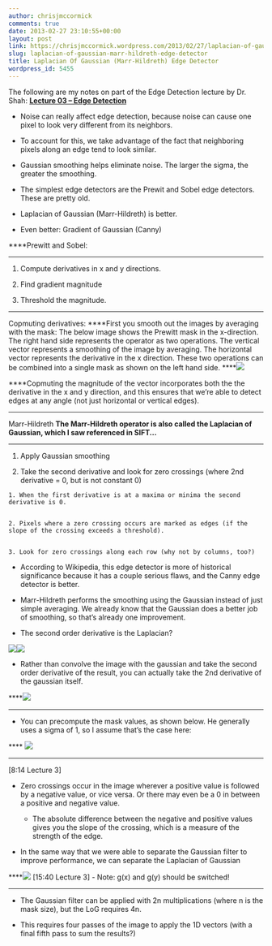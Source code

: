 ```yaml
---
author: chrisjmccormick
comments: true
date: 2013-02-27 23:10:55+00:00
layout: post
link: https://chrisjmccormick.wordpress.com/2013/02/27/laplacian-of-gaussian-marr-hildreth-edge-detector/
slug: laplacian-of-gaussian-marr-hildreth-edge-detector
title: Laplacian Of Gaussian (Marr-Hildreth) Edge Detector
wordpress_id: 5455
---
```


The following are my notes on part of the Edge Detection lecture by Dr. Shah: **[Lecture 03 – Edge Detection](http://www.youtube.com/watch?v=lC-IrZsdTrw)**



	
  * Noise can really affect edge detection, because noise can cause one pixel to look very different from its neighbors.

	
  * To account for this, we take advantage of the fact that neighboring pixels along an edge tend to look similar.

	
  * Gaussian smoothing helps eliminate noise. The larger the sigma, the greater the smoothing.

	
  * The simplest edge detectors are the Prewit and Sobel edge detectors. These are pretty old.

	
  * Laplacian of Gaussian (Marr-Hildreth) is better.

	
  * Even better: Gradient of Gaussian (Canny)


****Prewitt and Sobel:
****



	
  1. Compute derivatives in x and y directions.

	
  2. Find gradient magnitude

	
  3. Threshold the magnitude.


****
Copmuting derivatives:
****First you smooth out the images by averaging with the mask:
The below image shows the Prewitt mask in the x-direction. The right hand side represents the operator as two operations. The vertical vector represents a smoothing of the image by averaging. The horizontal vector represents the derivative in the x direction. These two operations can be combined into a single mask as shown on the left hand side.
****![](https://lh4.googleusercontent.com/zIQWgTwtVpUjL4cZ0k01BWO7s-DF7sLXu-zGtGdf3RZtb5vNAhLV--8CUAlcUOrfHb1UWv6AMvKjwP7puhHdPuc8LFKmMZ6pB7w2DPNjKvwGyYdauzNHg1qw)

****Copmuting the magnitude of the vector incorporates both the the derivative in the x and y direction, and this ensures that we’re able to detect edges at any angle (not just horizontal or vertical edges).
****
Marr-Hildreth
****The Marr-Hildreth operator is also called the Laplacian of Gaussian, which I saw referenced in SIFT...****
****



	
  1. Apply Gaussian smoothing

	
  2. Take the second derivative and look for zero crossings (where 2nd derivative = 0, but is not constant 0)

	
    1. When the first derivative is at a maxima or minima the second derivative is 0.

	
    2. Pixels where a zero crossing occurs are marked as edges (if the slope of the crossing exceeds a threshold).

	
    3. Look for zero crossings along each row (why not by columns, too?)






	
  * According to Wikipedia, this edge detector is more of historical significance because it has a couple serious flaws, and the Canny edge detector is better.

	
  * Marr-Hildreth performs the smoothing using the Gaussian instead of just simple averaging. We already know that the Gaussian does a better job of smoothing, so that’s already one improvement.

	
  * The second order derivative is the Laplacian?




![](https://lh5.googleusercontent.com/QdrfeTHuZKvVwDXz5dow2rxrqz52LY09oAXEK5SRxeY4py3wnqG_iSzi5MryitBKWzuOWcfIh-Ikulx7lWO5nxQ57FvLubOtM4FZPuiBiRZmHVFtAYwcn-H7)![](https://lh6.googleusercontent.com/Fz6bUYWUjRveTofgVZCq1BkmFwauNL6boifrIYNSiN1BFtKrkmhy-r5LKrfMWW14plHZsmSBUxtydmYVdti4i0VAoOtf_oxoeh0dnC8EDOIbVf4NLznkcdmn)






	
  * Rather than convolve the image with the gaussian and take the second order derivative of the result, you can actually take the 2nd derivative of the gaussian itself.




****![](https://lh4.googleusercontent.com/iJNpWfWO2_PKWNCiPAb5op2eHmC5drEP3rjiZJslISwtLUqboGFgCCpnbtj720L6tpWq1TQ1oOI3NGXXY2u-5W1_3fL7KRkxsV3kxzZALR699oru8SMGWUA-)

****






	
  * You can precompute the mask values, as shown below. He generally uses a sigma of 1, so I assume that’s the case here:




**** ![](https://lh5.googleusercontent.com/aalwn2u86_tJFv8nwkcFA555F3ppcu40PfjahcmxO8Q1LlLTCPp2oFXp1vDpVO3JCvVceVtzQePLcM2t0I0LusDc_PViIUYQgH44h6BBaf6suyLfiQN2HI8q)
****




[8:14 Lecture 3]






	
  * Zero crossings occur in the image wherever a positive value is followed by a negative value, or vice versa. Or there may even be a 0 in between a positive and negative value.

	
    * The absolute difference between the negative and positive values gives you the slope of the crossing, which is a measure of the strength of the edge.






	
  * In the same way that we were able to separate the Gaussian filter to improve performance, we can separate the Laplacian of Gaussian




****![](https://lh6.googleusercontent.com/M1K823S4TxPfQjlMK4bFPeJodm7Ll_Wjhgdp3hTtFrrurDugLRo9QNbUN2dqq9V1tP91kW1Vugk0jCgJnbaSrpC-V_KkoIeruNfDbI4lLC7xZ53WCGBmmY3m)
[15:40 Lecture 3] - Note: g(x) and g(y) should be switched!

****






	
  * The Gaussian filter can be applied with 2n multiplications (where n is the mask size), but the LoG requires 4n.

	
  * This requires four passes of the image to apply the 1D vectors (with a final fifth pass to sum the results?)


